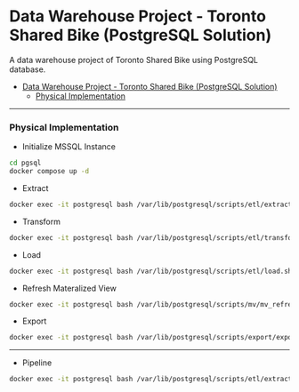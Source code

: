 # Data Warehouse Project - Toronto Shared Bike (PostgreSQL Solution)

A data warehouse project of Toronto Shared Bike using PostgreSQL database.

- [Data Warehouse Project - Toronto Shared Bike (PostgreSQL Solution)](#data-warehouse-project---toronto-shared-bike-postgresql-solution)
    - [Physical Implementation](#physical-implementation)

---

### Physical Implementation

- Initialize MSSQL Instance

```sh
cd pgsql
docker compose up -d
```

- Extract

```sh
docker exec -it postgresql bash /var/lib/postgresql/scripts/etl/extract.sh
```

- Transform

```sh
docker exec -it postgresql bash /var/lib/postgresql/scripts/etl/transform.sh
```

- Load

```sh
docker exec -it postgresql bash /var/lib/postgresql/scripts/etl/load.sh
```

- Refresh Materalized View

```sh
docker exec -it postgresql bash /var/lib/postgresql/scripts/mv/mv_refresh.sh
```

- Export

```sh
docker exec -it postgresql bash /var/lib/postgresql/scripts/export/export.sh
```

---

- Pipeline

```sh
docker exec -it postgresql bash /var/lib/postgresql/scripts/etl/extract.sh & docker exec -it postgresql bash /var/lib/postgresql/scripts/etl/transform.sh & docker exec -it postgresql bash /var/lib/postgresql/scripts/etl/load.sh & docker exec -it postgresql bash /var/lib/postgresql/scripts/mv/mv_refresh.sh & docker exec -it postgresql bash /var/lib/postgresql/scripts/export/export.sh
```
